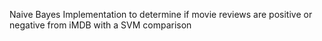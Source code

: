 
Naive Bayes Implementation to determine if movie reviews are positive or negative from iMDB with a SVM comparison



